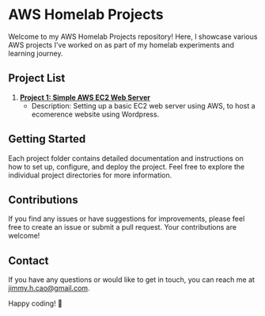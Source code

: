 # AWS Homelab Projects

Welcome to my AWS Homelab Projects repository! Here, I showcase various AWS projects I've worked on as part of my homelab experiments and learning journey.

## Project List

1. [**Project 1: Simple AWS EC2 Web Server**](AWS-EC2-WordPress-E-commerce.md)
   - Description: Setting up a basic EC2 web server using AWS, to host a ecomerence website using Wordpress.
   


## Getting Started

Each project folder contains detailed documentation and instructions on how to set up, configure, and deploy the project. Feel free to explore the individual project directories for more information.

## Contributions

If you find any issues or have suggestions for improvements, please feel free to create an issue or submit a pull request. Your contributions are welcome!

## Contact

If you have any questions or would like to get in touch, you can reach me at [jimmy.h.cao@gmail.com](mailto:jimmy.h.cao@gmail.com).

Happy coding! 🚀
